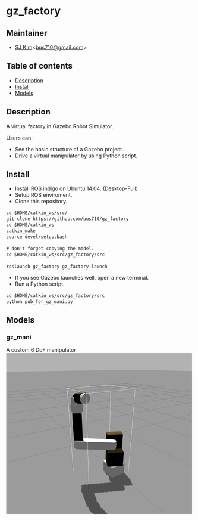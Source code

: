 # gz_factory

## Maintainer
- [SJ Kim](http://bus710.net)<<bus710@gmail.com>>

## Table of contents
- [Description](#description)
- [Install](#install)
- [Models](#models) 

## Description
A virtual factory in Gazebo Robot Simulator.  

Users can:   
- See the basic structure of a Gazebo project.  
- Drive a virtual manipulator by using Python script.

## Install
- Install ROS indigo on Ubuntu 14.04. (Desktop-Full)
- Setup ROS enviroment.
- Clone this repository.
```
cd $HOME/catkin_ws/src/
git clone https://github.com/bus710/gz_factory
cd $HOME/catkin_ws
catkin_make
source devel/setup.bash

# don't forget copying the model.
cd $HOME/catkin_ws/src/gz_factory/src

roslaunch gz_factory gz_factory.launch
```
- If you see Gazebo launches well, open a new terminal.
- Run a Python script.
```
cd $HOME/catkin_ws/src/gz_factory/src
python pub_for_gz_mani.py
```

## Models
### gz_mani
A custom 6 DoF manipulator  
![gz_mani](screenshots/gz_mani.jpg)


